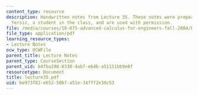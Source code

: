 ```yaml
---
content_type: resource
description: Handwritten notes from Lecture 35. These notes were prepared by Melike
  Yersiz, a student in the class, and are used with permission.
file: /media/courses/18-075-advanced-calculus-for-engineers-fall-2004/be973f82e6525067a51e34fff2e30c53_lecture35.pdf
file_type: application/pdf
learning_resource_types:
- Lecture Notes
ocw_type: OCWFile
parent_title: Lecture Notes
parent_type: CourseSection
parent_uid: b4fba298-0330-4ab7-e64b-a51151bb9e8f
resourcetype: Document
title: lecture35.pdf
uid: be973f82-e652-5067-a51e-34fff2e30c53
---
```

